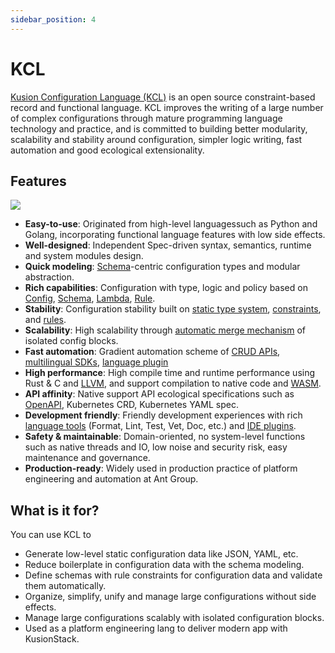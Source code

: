 ```yaml
---
sidebar_position: 4
---
```


# KCL

[Kusion Configuration Language (KCL)](https://github.com/KusionStack/KCLVM) is an open source constraint-based record and functional language. KCL improves the writing of a large number of complex configurations through mature programming language technology and practice, and is committed to building better modularity, scalability and stability around configuration, simpler logic writing, fast automation and good ecological extensionality.

## Features

![](/img/docs/user_docs/intro/kcl.png)

+ **Easy-to-use**: Originated from high-level languages ​​such as Python and Golang, incorporating functional language features with low side effects.
+ **Well-designed**: Independent Spec-driven syntax, semantics, runtime and system modules design.
+ **Quick modeling**: [Schema](https://kusionstack.io/docs/reference/lang/lang/tour#schema)-centric configuration types and modular abstraction.
+ **Rich capabilities**: Configuration with type, logic and policy based on [Config](https://kusionstack.io/docs/reference/lang/lang/codelab/simple), [Schema](https://kusionstack.io/docs/reference/lang/lang/tour/#schema), [Lambda](https://kusionstack.io/docs/reference/lang/lang/tour/#function), [Rule](https://kusionstack.io/docs/reference/lang/lang/tour/#rule).
+ **Stability**: Configuration stability built on [static type system](https://kusionstack.io/docs/reference/lang/lang/tour/#type-system), [constraints](https://kusionstack.io/docs/reference/lang/lang/tour/#validation), and [rules](https://kusionstack.io/docs/reference/lang/lang/tour#rule).
+ **Scalability**: High scalability through [automatic merge mechanism](https://kusionstack.io/docs/reference/lang/lang/tour/#-operators-1) of isolated config blocks.
+ **Fast automation**: Gradient automation scheme of [CRUD APIs](https://kusionstack.io/docs/reference/lang/lang/tour/#kcl-cli-variable-override), [multilingual SDKs](https://kusionstack.io/docs/reference/lang/xlang-api/overview), [language plugin](https://github.com/KusionStack/kcl-plugin)
+ **High performance**: High compile time and runtime performance using Rust & C and [LLVM](https://llvm.org/), and support compilation to native code and [WASM](https://webassembly.org/).
+ **API affinity**: Native support API ecological specifications such as [OpenAPI](https://github.com/KusionStack/kcl-openapi), Kubernetes CRD, Kubernetes YAML spec.
+ **Development friendly**: Friendly development experiences with rich [language tools](https://kusionstack.io/docs/reference/cli/kcl/) (Format, Lint, Test, Vet, Doc, etc.) and [IDE plugins](https://github.com/KusionStack/vscode-kcl).
+ **Safety & maintainable**: Domain-oriented, no system-level functions such as native threads and IO, low noise and security risk, easy maintenance and governance.
+ **Production-ready**: Widely used in production practice of platform engineering and automation at Ant Group.

## What is it for?

You can use KCL to

+ Generate low-level static configuration data like JSON, YAML, etc.
+ Reduce boilerplate in configuration data with the schema modeling.
+ Define schemas with rule constraints for configuration data and validate them automatically.
+ Organize, simplify, unify and manage large configurations without side effects.
+ Manage large configurations scalably with isolated configuration blocks.
+ Used as a platform engineering lang to deliver modern app with KusionStack.
